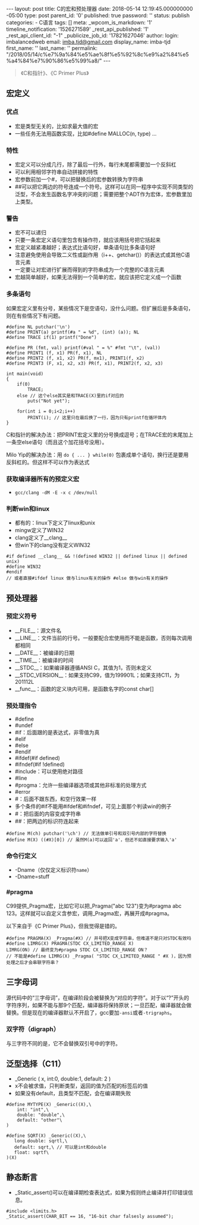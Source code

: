 --- layout: post title: C的宏和预处理器 date: 2018-05-14 12:19:45.000000000 -05:00 type: post parent\_id: '0' published: true password: '' status: publish categories: - C语言 tags: [] meta: \_wpcom\_is\_markdown: '1' timeline\_notification: '1526271589' \_rest\_api\_published: '1' \_rest\_api\_client\_id: "-1" \_publicize\_job\_id: '17821627046' author: login: imbalancedweb email: imba.tjd@gmail.com display\_name: imba-tjd first\_name: '' last\_name: '' permalink: "/2018/05/14/c%e7%9a%84%e5%ae%8f%e5%92%8c%e9%a2%84%e5%a4%84%e7%90%86%e5%99%a8/" ---

> 《C和指针》、《C Primer Plus》

宏定义
------

### 优点

-   宏是类型无关的，比如求最大值的宏
-   一些任务无法用函数实现，比如\#define MALLOC(n, type) ...

### 特性

-   宏定义可以分成几行，除了最后一行外，每行末尾都需要加一个反斜杠
-   可以利用相邻字符串自动拼接的特性
-   宏参数前加一个\#，可以把替换后的宏参数转换为字符串
-   \#\#可以把它两边的符号连成一个符号。这样可以在同一程序中实现不同类型的泛型，不会发生函数名字冲突的问题；需要把整个ADT作为宏体，宏参数里加上类型。

### 警告

-   宏不可以递归
-   只要一条宏定义语句里包含有操作符，就应该用括号把它括起来
-   宏定义越紧凑越好；表达式比语句好，单条语句比多条语句好
-   注意避免使用会导致二义性或副作用（i++、getchar()）的表达式或其他C语言元素
-   一定要让对宏进行扩展而得到的字符串成为一个完整的C语言元素
-   宏越简单越好，如果无法得到一个简单的宏，就应该把它定义成一个函数

### 多条语句

如果宏定义里有分号，某些情况下是空语句，没什么问题。但扩展后是多条语句，则在有些情况下有问题。

``` {.wp-block-code}
#define NL putchar('\n')
#define PRINT(a) printf(#a " = %d", (int) (a)); NL
#define TRACE if(1) printf("Done")

#define PR (fmt, val) printf(#val " = %" #fmt "\t", (val))
#define PRINT1 (f, x1) PR(f, x1), NL
#define PRINT2 (f, x1, x2) PR(f, mx1), PRINT1(f, x2)
#define PRINT3 (F, x1, x2, x3) PR(f, x1), PRINT2(f, x2, x3)

int main(void)
{
    if(0)
        TRACE;
    else // 这个else其实是和TRACE(X)里的if对应的
        puts("Not yet");

    for(int i = 0;i<2;i++)
        PRINT(i); // 这里只在最后换了一行，因为只有printf在循环体内
}
```

C和指针的解决办法：把PRINT宏定义里的分号换成逗号；在TRACE宏的末尾加上一条空else语句（而且这个加花括号没用）。

Milo Yip的解决办法：用 `do { ... } while(0)` 包裹成单个语句，换行还是要用反斜杠的。但这样不可以作为表达式

### 获取编译器所有的预定义宏

-   `gcc/clang -dM -E -x c /dev/null`

### 判断win和linux

-   都有的：linux下定义了linux和unix
-   mingw定义了WIN32
-   clang定义了\_\_clang\_\_
-   但win下的clang没有定义WIN32

``` {.wp-block-code}
#if defined __clang__ && !(defined WIN32 || defined linux || defined unix)
#define WIN32
#endif
// 或者直接#ifdef linux 做与linux有关的操作 #else 做与win有关的操作
```

预处理器
--------

### 预定义符号

-   \_\_FILE\_\_：源文件名
-   \_\_LINE\_\_：文件当前的行号。一般要配合宏使用而不能是函数，否则每次调用都相同
-   \_\_DATE\_\_：被编译的日期
-   \_\_TIME\_\_：被编译的时间
-   \_\_STDC\_\_：如果编译器遵循ANSI C，其值为1，否则未定义
-   \_\_STDC\_VERSION\_\_：如果支持C99，值为199901L；如果支持C11，为201112L
-   \_\_func\_\_：函数的定义块内可用，是函数名字的const char[]

### 预处理指令

-   \#define
-   \#undef
-   \#if：后面跟的是表达式，非零值为真
-   \#elif
-   \#else
-   \#endif
-   \#ifdef(\#if defined)
-   \#ifndef(\#if !defined)
-   \#include：可以使用绝对路径
-   \#line
-   \#progma：允许一些编译器选项或其他非标准的处理方式
-   \#error
-   \#：后面不跟东西，和空行效果一样
-   多个条件的\#if不能用\#ifdef和\#ifndef，可见上面那个判读win的例子
-   \#：把后面的内容变成字符串
-   \#\#：把两边的标识符连起来

``` {.wp-block-code}
#define M(ch) putchar('\ch') // 无法做单引号和双引号内部的字符替换
#define M(X) ((#X)[0]) // 虽然M(a)可以返回'a'，但还不如直接要求输入'a'
```

### 命令行定义

-   -Dname（仅仅定义标识符`name`）
-   -Dname=stuff

### \#pragma

C99提供\_Pragma宏，比如它可以把\_Pragma("abc 123")变为\#pragma abc 123。这样就可以自定义含参宏，调用\_Pragma宏，再展开成\#pragma。

以下来自于《C Primer Plus》，但我觉得是错的。

``` {.wp-block-preformatted}
#define PRAGMA(X) _Pragma(#X) // 井号把X变成字符串，但难道不是只对STDC有效吗
#define LIMRG(X) PRAGMA(STDC CX_LIMITED_RANGE X)
LIMRG(ON) // 最终变为#pragma STDC CX_LIMITED_RANGE ON？
// 不能是#define LIMRG(X) _Pragma( "STDC CX_LIMITED_RANGE " #X )，因为预处理之后才会串联字符串？
```

三字母词
--------

源代码中的“三字母词”，在编译阶段会被替换为“对应的字符”。对于以“?”开头的字符序列，如果不能与那9个匹配，编译器将保持原状；一旦匹配，编译器就会做替换。但是现在的编译器默认不开启了，gcc要加`-ansi`或者`-trigraphs`。

### 双字符（digraph）

与三字符不同的是，它不会替换双引号中的字符。

泛型选择（C11）
---------------

-   \_Generic ( x, int:0, double:1, default: 2 )
-   x不会被求值，只判断类型，返回的值为匹配的标签后的值
-   如果没有default，且类型不匹配，会在编译期失败

``` {.wp-block-preformatted}
#define MYTYPE(X) _Generic((X),\
    int: "int",\
    double: "double",\
    default: "other"\
)
```

``` {.wp-block-preformatted}
#define SQRT(X) _Generic((X),\
   long double: sqrtl,\
   default: sqrt,\ // 可以是int和double
   float: sqrtf\
)(X)
```

静态断言
--------

-   \_Static\_assert()可以在编译期检查表达式，如果为假则终止编译并打印错误信息。

``` {.wp-block-preformatted}
#include <limits.h>
_Static_assert(CHAR_BIT == 16, "16-bit char falsesly assumed");
```


